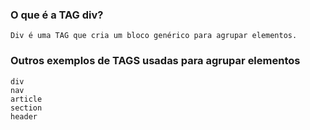 ### O que é a TAG div?
    Div é uma TAG que cria um bloco genérico para agrupar elementos.

### Outros exemplos de TAGS usadas para agrupar elementos
    div
    nav
    article
    section
    header